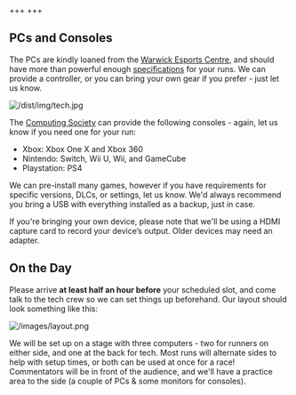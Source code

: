 +++
+++

<div class="col-lg-6">
<div class="content backing">

## PCs and Consoles

The PCs are kindly loaned from the [Warwick Esports Centre](https://warwick.ac.uk/esports), and should have more than powerful enough [specifications](https://warwick.ac.uk/esports/play/) for your runs. We can provide a controller, or you can bring your own gear if you prefer - just let us know.

![/dist/img/tech.jpg](/images/tech.jpg)

The [Computing Society](https://uwcs.co.uk/) can provide the following consoles - again, let us know if you need one for your run:

- Xbox: Xbox One X and Xbox 360
- Nintendo: Switch, Wii U, Wii, and GameCube
- Playstation: PS4

We can pre-install many games, however if you have requirements for specific versions, DLCs, or settings, let us know. We'd always recommend you bring a USB with everything installed as a backup, just in case.

If you're bringing your own device, please note that we'll be using a HDMI capture card to record your device’s output. Older devices may need an adapter.

</div>
</div>

<div class="col-lg-6">
<div class="content backing">

## On the Day

Please arrive **at least half an hour before** your scheduled slot, and come talk to the tech crew so we can set things up beforehand. Our layout should look something like this:

![/images/layout.png](/images/layout.png)

We will be set up on a stage with three computers - two for runners on either side, and one at the back for tech. Most runs will alternate sides to help with setup times, or both can be used at once for a race! Commentators will be in front of the audience, and we'll have a practice area to the side (a couple of PCs & some monitors for consoles).

</div>
</div>

<!-- <div class="col-lg-6">
<div class="content backing">

## Remote Runs

If the following paragraph is gibberish to you, don’t worry! We will be providing a remote tech guide closer to the event.

We’ll be using our own RTMP server to receive your game stream. Please make sure this is a clean feed, with *only* the game video and audio. We’ll be using [VDO.Ninja](https://vdo.ninja/) to capture your webcam and microphone. We will send you a personal link to both of these to connect to ~15 minutes before your scheduled time. We recommend OBS to capture the game, either from your screen or a capture card from a console, and stream to our RTMP server.

</div>
</div> -->

